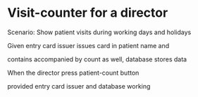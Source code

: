 # Visit-counter for a director

Scenario: Show patient visits during working days and holidays

Given entry card issuer issues card in patient name and

contains accompanied by count as well, database stores data

When the director press patient-count button

provided entry card issuer and database working
